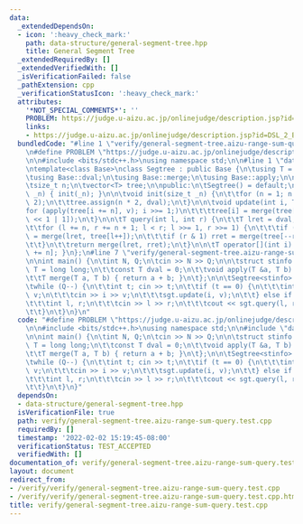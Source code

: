 ```yaml
---
data:
  _extendedDependsOn:
  - icon: ':heavy_check_mark:'
    path: data-structure/general-segment-tree.hpp
    title: General Segment Tree
  _extendedRequiredBy: []
  _extendedVerifiedWith: []
  _isVerificationFailed: false
  _pathExtension: cpp
  _verificationStatusIcon: ':heavy_check_mark:'
  attributes:
    '*NOT_SPECIAL_COMMENTS*': ''
    PROBLEM: https://judge.u-aizu.ac.jp/onlinejudge/description.jsp?id=DSL_2_B
    links:
    - https://judge.u-aizu.ac.jp/onlinejudge/description.jsp?id=DSL_2_B
  bundledCode: "#line 1 \"verify/general-segment-tree.aizu-range-sum-query.test.cpp\"\
    \n#define PROBLEM \"https://judge.u-aizu.ac.jp/onlinejudge/description.jsp?id=DSL_2_B\"\
    \n\n#include <bits/stdc++.h>\nusing namespace std;\n\n#line 1 \"data-structure/general-segment-tree.hpp\"\
    \ntemplate<class Base>\nclass Segtree : public Base {\n\tusing T = typename Base::T;\n\
    \tusing Base::dval;\n\tusing Base::merge;\n\tusing Base::apply;\n\nprotected:\n\
    \tsize_t n;\n\tvector<T> tree;\n\npublic:\n\tSegtree() = default;\n\n\tSegtree(size_t\
    \ _n) { init(_n); }\n\n\tvoid init(size_t _n) {\n\t\tfor (n = 1; n < _n; n *=\
    \ 2);\n\t\ttree.assign(n * 2, dval);\n\t}\n\n\tvoid update(int i, T v) {\n\t\t\
    for (apply(tree[i += n], v); i >>= 1;)\n\t\t\ttree[i] = merge(tree[i << 1], tree[i\
    \ << 1 | 1]);\n\t}\n\n\tT query(int l, int r) {\n\t\tT lret = dval, rret = dval;\n\
    \t\tfor (l += n, r += n + 1; l < r; l >>= 1, r >>= 1) {\n\t\t\tif (l & 1) lret\
    \ = merge(lret, tree[l++]);\n\t\t\tif (r & 1) rret = merge(tree[--r], rret);\n\
    \t\t}\n\t\treturn merge(lret, rret);\n\t}\n\n\tT operator[](int i) { return tree[i\
    \ += n]; }\n};\n#line 7 \"verify/general-segment-tree.aizu-range-sum-query.test.cpp\"\
    \n\nint main() {\n\tint N, Q;\n\tcin >> N >> Q;\n\n\tstruct stinfo {\n\t\tusing\
    \ T = long long;\n\t\tconst T dval = 0;\n\t\tvoid apply(T &a, T b) { a += b; }\n\
    \t\tT merge(T a, T b) { return a + b; }\n\t};\n\n\tSegtree<stinfo> sgt(N + 1);\n\
    \twhile (Q--) {\n\t\tint t; cin >> t;\n\t\tif (t == 0) {\n\t\t\tint i; long long\
    \ v;\n\t\t\tcin >> i >> v;\n\t\t\tsgt.update(i, v);\n\t\t} else if (t == 1) {\n\
    \t\t\tint l, r;\n\t\t\tcin >> l >> r;\n\t\t\tcout << sgt.query(l, r) << '\\n';\n\
    \t\t}\n\t}\n}\n"
  code: "#define PROBLEM \"https://judge.u-aizu.ac.jp/onlinejudge/description.jsp?id=DSL_2_B\"\
    \n\n#include <bits/stdc++.h>\nusing namespace std;\n\n#include \"data-structure/general-segment-tree.hpp\"\
    \n\nint main() {\n\tint N, Q;\n\tcin >> N >> Q;\n\n\tstruct stinfo {\n\t\tusing\
    \ T = long long;\n\t\tconst T dval = 0;\n\t\tvoid apply(T &a, T b) { a += b; }\n\
    \t\tT merge(T a, T b) { return a + b; }\n\t};\n\n\tSegtree<stinfo> sgt(N + 1);\n\
    \twhile (Q--) {\n\t\tint t; cin >> t;\n\t\tif (t == 0) {\n\t\t\tint i; long long\
    \ v;\n\t\t\tcin >> i >> v;\n\t\t\tsgt.update(i, v);\n\t\t} else if (t == 1) {\n\
    \t\t\tint l, r;\n\t\t\tcin >> l >> r;\n\t\t\tcout << sgt.query(l, r) << '\\n';\n\
    \t\t}\n\t}\n}"
  dependsOn:
  - data-structure/general-segment-tree.hpp
  isVerificationFile: true
  path: verify/general-segment-tree.aizu-range-sum-query.test.cpp
  requiredBy: []
  timestamp: '2022-02-02 15:19:45-08:00'
  verificationStatus: TEST_ACCEPTED
  verifiedWith: []
documentation_of: verify/general-segment-tree.aizu-range-sum-query.test.cpp
layout: document
redirect_from:
- /verify/verify/general-segment-tree.aizu-range-sum-query.test.cpp
- /verify/verify/general-segment-tree.aizu-range-sum-query.test.cpp.html
title: verify/general-segment-tree.aizu-range-sum-query.test.cpp
---
```

